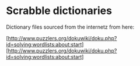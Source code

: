 # Scrabble dictionaries

Dictionary files sourced from the internetz from here:

[http://www.puzzlers.org/dokuwiki/doku.php?id=solving:wordlists:about:start][http://www.puzzlers.org/dokuwiki/doku.php?id=solving:wordlists:about:start]

